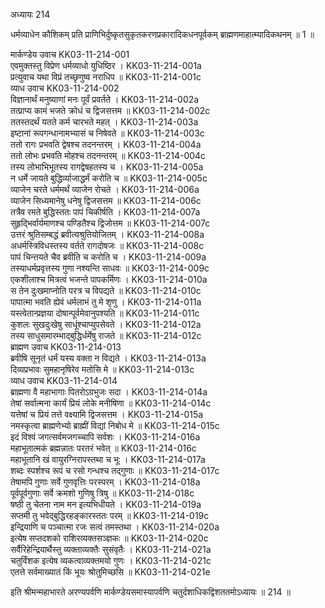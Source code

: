 अध्यायः 214

धर्मव्याधेन कौशिकम् प्रति प्राणिभिर्दुष्कृतसुकृतकरणप्रकारादिकधनपूर्वकम् ब्राह्मणमाहात्म्यादिकथनम् ॥ 1 ॥

मार्कण्डेय उवाच 	KK03-11-214-001  
एवमुक्तस्तु विप्रेण धर्मव्याधो युधिष्ठिर ।	KK03-11-214-001a  
प्रत्युवाच यथा विप्रं तच्छृणुष्व नराधिप ॥	KK03-11-214-001c  
व्याध उवाच 	KK03-11-214-002  
विज्ञानार्थं मनुष्याणां मनः पूर्वं प्रवर्तते ।	KK03-11-214-002a  
तत्प्राप्य कामं भजते क्रोधं च द्विजसत्तम ॥	KK03-11-214-002c  
ततस्तदर्थं यतते कर्म चारभते महत् ।	KK03-11-214-003a  
इष्टानां रूपगन्धानामभ्यासं च निषेवते ॥	KK03-11-214-003c  
ततो रागः प्रभवति द्वेषश्च तदनन्तरम् ।	KK03-11-214-004a  
ततो लोभः प्रभवति मोहश्च तदनन्तरम् ॥	KK03-11-214-004c  
तस्य लोभाभिभूतस्य रागद्वेषहतस्य च ।	KK03-11-214-005a  
न धर्मे जायते बुद्धिर्व्याजाद्धर्मं करोति च ॥	KK03-11-214-005c  
व्याजेन चरते धर्ममर्थं व्याजेन रोचते ।	KK03-11-214-006a  
व्याजेन सिध्यमानेषु धनेषु द्विजसत्तम ॥	KK03-11-214-006c  
तत्रैव रमते बुद्धिस्ततः पापं चिकीर्षति ।	KK03-11-214-007a  
सुहृद्भिर्वार्यमाणश्च पण्डितैश्च द्विजोत्तम ॥	KK03-11-214-007c  
उत्तरं श्रुतिसम्बद्धं ब्रवीत्यश्रुतियोजितम् ।	KK03-11-214-008a  
अधर्मस्त्रिविधस्तस्य वर्तते रागदोषजः ॥	KK03-11-214-008c  
पापं चिन्तयते चैव ब्रवीति च करोति च ।	KK03-11-214-009a  
तस्याधर्मप्रवृत्तस्य गुणा नश्यन्ति साधवः ॥	KK03-11-214-009c  
एकशीलाश्च मित्रत्वं भजन्ते पापकर्मिणः ।	KK03-11-214-010a  
स तेन दुःखमाप्नोति परत्र च विपद्यते ॥	KK03-11-214-010c  
पापात्मा भवति ह्येवं धर्मलाभं तु मे शृणु ।	KK03-11-214-011a  
यस्त्वेतान्प्रज्ञया दोषान्पूर्वमेवानुपश्यति ॥	KK03-11-214-011c  
कुशलः सुखदुःखेषु साधूंश्चाप्युपसेवते ।	KK03-11-214-012a  
तस्य साधुसमारम्भाद्बुद्धिर्धर्मेषु राजते ॥	KK03-11-214-012c  
ब्राह्मण उवाच 	KK03-11-214-013  
ब्रवीषि सूनृतं धर्मं यस्य वक्ता न विद्यते ।	KK03-11-214-013a  
दिव्यप्रभावः सुमहानृषिरेव मतोसि मे ॥	KK03-11-214-013c  
व्याध उवाच 	KK03-11-214-014  
ब्राह्मणा वै महाभागाः पितरोऽग्रभुजः सदा ।	KK03-11-214-014a  
तेषां सर्वात्मना कार्यं प्रियं लोके मनीषिणा ॥	KK03-11-214-014c  
यत्तेषां च प्रियं तत्ते वक्ष्यामि द्विजसत्तम ।	KK03-11-214-015a  
नमस्कृत्वा ब्राह्मणेभ्यो ब्राह्मीं विद्यां निबोध मे ॥	KK03-11-214-015c  
इदं विश्वं जगत्सर्वमजगच्चापि सर्वशः ।	KK03-11-214-016a  
महाभूतात्मकं ब्रह्मन्नातः परतरं भवेत् ॥	KK03-11-214-016c  
महाभूतानि खं वायुरग्निरापस्तथा च भूः ।	KK03-11-214-017a  
शब्दः स्पर्शश्च रूपं च रसो गन्धश्च तद्गुणाः ॥	KK03-11-214-017c  
तेषामपि गुणाः सर्वे गुणवृत्तिः परस्परम् ।	KK03-11-214-018a  
पूर्वपूर्वगुणाः सर्वे क्रमशो गुणिषु त्रिषु ॥	KK03-11-214-018c  
षष्ठी तु चेतना नाम मन इत्यभिधीयते ।	KK03-11-214-019a  
सप्तमी तु भवेद्बुद्धिरहङ्कारस्ततः परम् ॥	KK03-11-214-019c  
इन्द्रियाणि च पञ्चात्मा रजः सत्वं तमस्तथा ।	KK03-11-214-020a  
इत्येष सप्तदशको राशिरव्यक्तसञ्ज्ञकः ॥	KK03-11-214-020c  
सर्वैरिहेन्द्रियार्थैस्तु व्यक्ताव्यक्तैः सुसंवृतैः ।	KK03-11-214-021a  
चतुर्विंशक इत्येष व्यकत्वाव्यक्तमयो गुणः ।	KK03-11-214-021c  
एतत्ते सर्वमाख्यातं किं भूयः श्रोतुमिच्छसि ॥	KK03-11-214-021e  

इति श्रीमन्महाभारते अरण्यपर्वणि मार्कण्डेयसमास्यापर्वणि चतुर्दशाधिकद्विशततमोऽध्यायः ॥ 214 ॥
